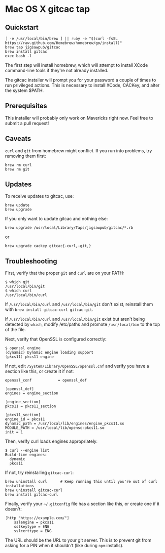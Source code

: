 Mac OS X gitcac tap
===================

Quickstart
----------

    [ -e /usr/local/bin/brew ] || ruby -e "$(curl -fsSL https://raw.github.com/Homebrew/homebrew/go/install)"
    brew tap jigsawpub/gitcac
    brew install gitcac
    exec bash -l

The first step will install homebrew, which will attempt to install XCode
command-line tools if they're not already installed.

The gitcac installer will prompt you for your password a couple of times to run
privileged actions. This is necessary to install XCode, CACKey, and alter the system
$PATH.

Prerequisites
-------------

This installer will probably only work on Mavericks right now. Feel free to submit a pull request!

Caveats
-------

`curl` and `git` from homebrew might conflict. If you run into problems, try removing them first:

    brew rm curl
    brew rm git

Updates
-------

To receive updates to gitcac, use:

    brew update
    brew upgrade

If you only want to update gitcac and nothing else:

    brew upgrade /usr/local/Library/Taps/jigsawpub/gitcac/*.rb

or

    brew upgrade cackey gitcac{-curl,-git,}

Troubleshooting
---------------

First, verify that the proper `git` and `curl` are on your PATH:

    $ which git
    /usr/local/bin/git
    $ which curl
    /usr/local/bin/curl

If `/usr/local/bin/curl` and `/usr/local/bin/git` don't exist, reinstall them
with `brew install gitcac-curl gitcac-git`.

If `/usr/local/bin/curl` and `/usr/local/bin/git` exist but aren't being
detected by `which`, modify /etc/paths and promote `/usr/local/bin` to the top
of the file.

Next, verify that OpenSSL is configured correctly:

    $ openssl engine
    (dynamic) Dynamic engine loading support
    (pkcs11) pkcs11 engine

If not, edit `/System/Library/OpenSSL/openssl.cnf` and verify you have a
section like this, or create it if not:

    openssl_conf            = openssl_def

    [openssl_def]
    engines = engine_section

    [engine_section]
    pkcs11 = pkcs11_section

    [pkcs11_section]
    engine_id = pkcs11
    dynamic_path = /usr/local/lib/engines/engine_pkcs11.so
    MODULE_PATH = /usr/local/lib/opensc-pkcs11.so
    init = 1

Then, verify curl loads engines appropriately:

    $ curl --engine list
    Build-time engines:
      dynamic
      pkcs11

If not, try reinstalling `gitcac-curl`:

    brew uninstall curl      # Keep running this until you're out of curl installations
    brew uninstall gitcac-curl
    brew install gitcac-curl

Finally, verify your `~/.gitconfig` file has a section like this, or create one
if it doesn't:

    [http "https://example.com/"]
        sslengine = pkcs11
        sslkeytype = ENG
        sslcerttype = ENG

The URL should be the URL to your git server. This is to prevent git from
asking for a PIN when it shouldn't (like during `npm` installs).